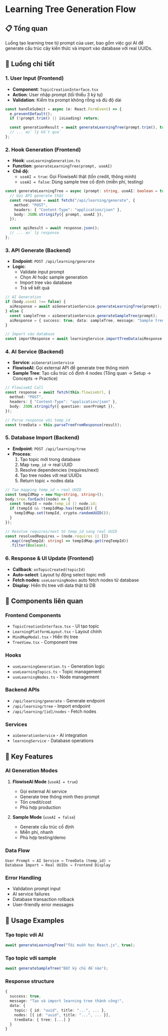 # Learning Tree Generation Flow

## 📋 Tổng quan

Luồng tạo learning tree từ prompt của user, bao gồm việc gọi AI để generate cấu trúc cây kiến thức và import vào database với real UUIDs.

## 🔄 Luồng chi tiết

### 1. User Input (Frontend)

- **Component**: `TopicCreationInterface.tsx`
- **Action**: User nhập prompt (tối thiểu 3 ký tự)
- **Validation**: Kiểm tra prompt không rỗng và đủ độ dài

```typescript
const handleSubmit = async (e: React.FormEvent) => {
  e.preventDefault();
  if (!prompt.trim() || isLoading) return;

  const generationResult = await generateLearningTree(prompt.trim(), true);
  // ... xử lý kết quả
};
```

### 2. Hook Generation (Frontend)

- **Hook**: `useLearningGeneration.ts`
- **Function**: `generateLearningTree(prompt, useAI)`
- **Chế độ**:
  - `useAI = true`: Gọi FlowiseAI thật (tốn credit, thông minh)
  - `useAI = false`: Dùng sample tree cố định (miễn phí, testing)

```typescript
const generateLearningTree = async (prompt: string, useAI: boolean = true) => {
  // Gọi API generate thật
  const response = await fetch("/api/learning/generate", {
    method: "POST",
    headers: { "Content-Type": "application/json" },
    body: JSON.stringify({ prompt, useAI }),
  });

  const apiResult = await response.json();
  // ... xử lý response
};
```

### 3. API Generate (Backend)

- **Endpoint**: `POST /api/learning/generate`
- **Logic**:
  - Validate input prompt
  - Chọn AI hoặc sample generation
  - Import tree vào database
  - Trả về kết quả

```typescript
// AI Generation
if (body.useAI !== false) {
  aiResponse = await aiGenerationService.generateLearningTree(prompt);
} else {
  const sampleTree = aiGenerationService.generateSampleTree(prompt);
  aiResponse = { success: true, data: sampleTree, message: "Sample tree" };
}

// Import vào database
const importResponse = await learningService.importTreeData(aiResponse.data);
```

### 4. AI Service (Backend)

- **Service**: `aiGenerationService`
- **FlowiseAI**: Gọi external API để generate tree thông minh
- **Sample Tree**: Tạo cấu trúc cố định 4 nodes (Tổng quan → Setup → Concepts → Practice)

```typescript
// FlowiseAI Call
const response = await fetch(this.flowiseUrl, {
  method: "POST",
  headers: { "Content-Type": "application/json" },
  body: JSON.stringify({ question: userPrompt }),
});

// Parse response với temp_id
const treeData = this.parseTreeFromResponse(result);
```

### 5. Database Import (Backend)

- **Endpoint**: `POST /api/learning/tree`
- **Process**:
  1. Tạo topic mới trong database
  2. Map `temp_id` → real UUID
  3. Resolve dependencies (requires/next)
  4. Tạo tree nodes với real UUIDs
  5. Return topic + nodes data

```typescript
// Tạo mapping temp_id → real UUID
const tempIdMap = new Map<string, string>();
body.tree.forEach((node) => {
  const tempId = node.temp_id || node.id;
  if (tempId && !tempIdMap.has(tempId)) {
    tempIdMap.set(tempId, crypto.randomUUID());
  }
});

// Resolve requires/next từ temp_id sang real UUID
const resolvedRequires = (node.requires || [])
  .map((reqTempId: string) => tempIdMap.get(reqTempId))
  .filter(Boolean);
```

### 6. Response & UI Update (Frontend)

- **Callback**: `onTopicCreated(topicId)`
- **Auto-select**: Layout tự động select topic mới
- **Fetch nodes**: `useLearningNodes` auto fetch nodes từ database
- **Display**: Hiển thị tree với data thật từ DB

## 🔧 Components liên quan

### Frontend Components

- `TopicCreationInterface.tsx` - UI tạo topic
- `LearningPlatformLayout.tsx` - Layout chính
- `MindMapModal.tsx` - Hiển thị tree
- `TreeView.tsx` - Component tree

### Hooks

- `useLearningGeneration.ts` - Generation logic
- `useLearningTopics.ts` - Topic management
- `useLearningNodes.ts` - Node management

### Backend APIs

- `/api/learning/generate` - Generate endpoint
- `/api/learning/tree` - Import endpoint
- `/api/learning/[id]/nodes` - Fetch nodes

### Services

- `aiGenerationService` - AI integration
- `learningService` - Database operations

## 🎯 Key Features

### AI Generation Modes

1. **FlowiseAI Mode** (`useAI = true`)

   - Gọi external AI service
   - Generate tree thông minh theo prompt
   - Tốn credit/cost
   - Phù hợp production

2. **Sample Mode** (`useAI = false`)
   - Generate cấu trúc cố định
   - Miễn phí, nhanh
   - Phù hợp testing/demo

### Data Flow

```
User Prompt → AI Service → TreeData (temp_id) →
Database Import → Real UUIDs → Frontend Display
```

### Error Handling

- Validation prompt input
- AI service failures
- Database transaction rollback
- User-friendly error messages

## 🚀 Usage Examples

### Tạo topic với AI

```typescript
await generateLearningTree("Tôi muốn học React.js", true);
```

### Tạo topic với sample

```typescript
await generateSampleTree("Bất kỳ chủ đề nào");
```

### Response structure

```typescript
{
  success: true,
  message: "Tạo và import learning tree thành công!",
  data: {
    topic: { id: "uuid", title: "...", ... },
    nodes: [{ id: "uuid", title: "...", ... }],
    treeData: { tree: [...] }
  }
}
```
